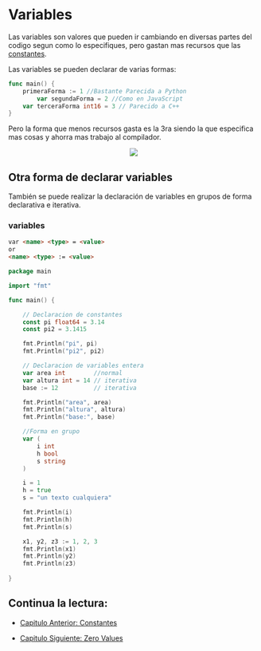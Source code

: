 # Variables

Las variables son valores que pueden ir cambiando en diversas partes del codigo
segun como lo especifiques, pero gastan mas recursos que las
[constantes](./../02_Constantes).

Las variables se pueden declarar de varias formas:

```go
func main() {
	primeraForma := 1 //Bastante Parecida a Python
    	var segundaForma = 2 //Como en JavaScript
	var terceraForma int16 = 3 // Parecido a C++
}
```

Pero la forma que menos recursos gasta es la 3ra siendo la que especifica mas
cosas y ahorra mas trabajo al compilador.

<div align="center">
<a href="https://youtu.be/a5NYAK-TXXE"><img src="./../../img/03-min.png"/></a>
</div>

## Otra forma de declarar variables 

También se puede realizar la declaración de variables en grupos de forma declarativa e iterativa.

### variables

```html
var <name> <type> = <value>
or
<name> <type> := <value>
```


```go
package main

import "fmt"

func main() {

	// Declaracion de constantes
	const pi float64 = 3.14
	const pi2 = 3.1415

	fmt.Println("pi", pi)
	fmt.Println("pi2", pi2)

	// Declaracion de variables entera
	var area int        //normal
	var altura int = 14 // iterativa
	base := 12          // iterativa

	fmt.Println("area", area)
	fmt.Println("altura", altura)
	fmt.Println("base:", base)

	//Forma en grupo
	var (
		i int
		h bool
		s string
	)

	i = 1
	h = true
	s = "un texto cualquiera"

	fmt.Println(i)
	fmt.Println(h)
	fmt.Println(s)

	x1, y2, z3 := 1, 2, 3
	fmt.Println(x1)
	fmt.Println(y2)
	fmt.Println(z3)
	
}
```

## Continua la lectura:

- [Capitulo Anterior: Constantes](./../02_Constantes)

- [Capitulo Siguiente: Zero Values](./../04_Zero-Values)
